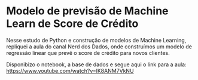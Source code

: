 # Modelo de previsão de Machine Learn de Score de Crédito  
Nesse estudo de Python e construção de modelos de Machine Learning, repliquei a aula do canal Nerd dos Dados, onde construímos um modelo de regressão linear que prevê o score de crédito para novos clientes. 

Disponibizo o notebook, a base de dados e segue aqui o link para a aula: https://www.youtube.com/watch?v=lK8ANM7VkNU

